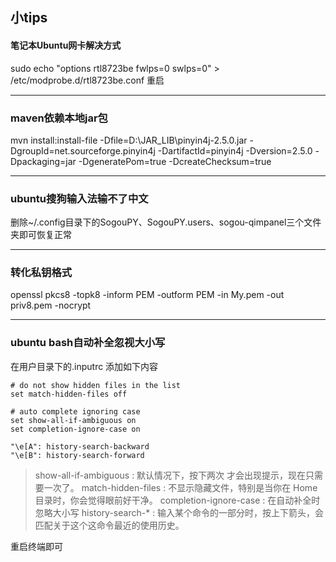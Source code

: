 ## 小tips
#### 笔记本Ubuntu网卡解决方式
sudo echo "options rtl8723be fwlps=0 swlps=0" > /etc/modprobe.d/rtl8723be.conf
重启
*****

### maven依赖本地jar包
mvn install:install-file  -Dfile=D:\JAR_LIB\pinyin4j-2.5.0.jar -DgroupId=net.sourceforge.pinyin4j -DartifactId=pinyin4j -Dversion=2.5.0 -Dpackaging=jar  -DgeneratePom=true -DcreateChecksum=true
*****
### ubuntu搜狗输入法输不了中文
删除~/.config目录下的SogouPY、SogouPY.users、sogou-qimpanel三个文件夹即可恢复正常
*****
### 转化私钥格式
 openssl pkcs8 -topk8 -inform PEM -outform PEM -in My.pem -out priv8.pem -nocrypt
*****
### ubuntu bash自动补全忽视大小写
在用户目录下的.inputrc 添加如下内容
```
# do not show hidden files in the list
set match-hidden-files off

# auto complete ignoring case
set show-all-if-ambiguous on
set completion-ignore-case on

"\e[A": history-search-backward
"\e[B": history-search-forward
```
> show-all-if-ambiguous : 默认情况下，按下两次 <tab> 才会出现提示，现在只需要一次了。
> match-hidden-files : 不显示隐藏文件，特别是当你在 Home 目录时，你会觉得眼前好干净。
> completion-ignore-case : 在自动补全时忽略大小写
> history-search-* : 输入某个命令的一部分时，按上下箭头，会匹配关于这个这命令最近的使用历史。

重启终端即可
